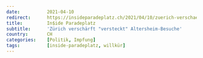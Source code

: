 ```yaml
---
date:          2021-04-10
redirect:      https://insideparadeplatz.ch/2021/04/10/zuerich-verschaerft-versteckt-altersheim-besuche/
title:         In$ide Paradeplatz
subtitle:      'Zürich verschärft "versteckt" Altersheim-Besuche'
country:       CH
categories:    [Politik, Impfung]
tags:          [inside-paradeplatz, willkür]
---
```

